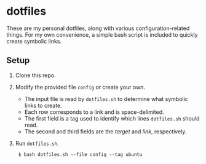 # dotfiles

These are my personal dotfiles, along with various configuration-related things. For my own convenience, a simple bash script is included to quickly create symbolic links.

## Setup
1. Clone this repo.
2. Modify the provided file `config` or create your own.
    + The input file is read by `dotfiles.sh` to determine what symbolic links to create.
    + Each row corresponds to a link and is space-delimited.
    + The first field is a tag used to identify which lines `dotfiles.sh` should read.
    + The second and third fields are the *target* and *link*, respectively.
3. Run `dotfiles.sh`.

        $ bash dotfiles.sh --file config --tag ubuntu